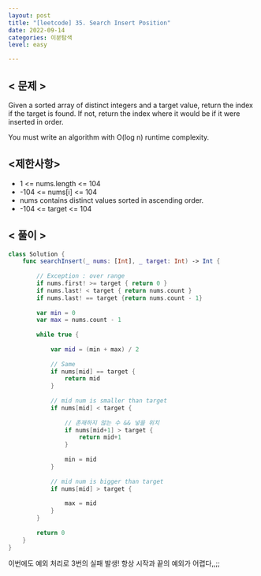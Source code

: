```yaml
---
layout: post
title: "[leetcode] 35. Search Insert Position"
date: 2022-09-14
categories: 이분탐색
level: easy

---
```




## < 문제 >

Given a sorted array of distinct integers and a target value, return the index if the target is found. If not, return the index where it would be if it were inserted in order.

You must write an algorithm with O(log n) runtime complexity.

## <제한사항>

- 1 <= nums.length <= 104
- -104 <= nums[i] <= 104
- nums contains distinct values sorted in ascending order.
- -104 <= target <= 104

## < 풀이 >

```swift
class Solution {
    func searchInsert(_ nums: [Int], _ target: Int) -> Int {
        
        // Exception : over range
        if nums.first! >= target { return 0 }
        if nums.last! < target { return nums.count }
        if nums.last! == target {return nums.count - 1}
        
        var min = 0
        var max = nums.count - 1
        
        while true {
            
            var mid = (min + max) / 2
            
            // Same
            if nums[mid] == target {
                return mid
            }
            
            // mid num is smaller than target
            if nums[mid] < target {
                
                // 존재하지 않는 수 && 넣을 위치
                if nums[mid+1] > target {
                    return mid+1
                }
                
                min = mid
            }
            
            // mid num is bigger than target
            if nums[mid] > target {
                
                max = mid
            }
        }
        
        return 0
    }
}

```

이번에도 예외 처리로 3번의 실패 발생!
항상 시작과 끝의 예외가 어렵다,,;;
